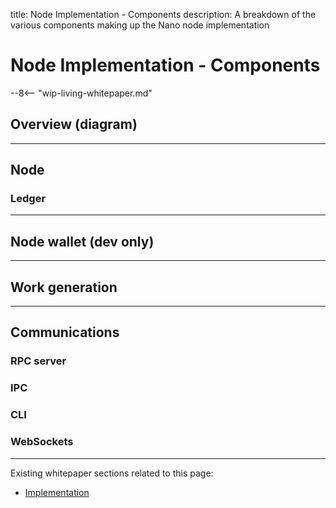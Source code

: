 title: Node Implementation - Components
description: A breakdown of the various components making up the Nano node implementation

# Node Implementation - Components

--8<-- "wip-living-whitepaper.md"

## Overview (diagram)

---

## Node

### Ledger

---

## Node wallet (dev only)

---

## Work generation

---

## Communications

### RPC server

### IPC

### CLI

### WebSockets

---

Existing whitepaper sections related to this page:

* [Implementation](/whitepaper/english/#implementation)